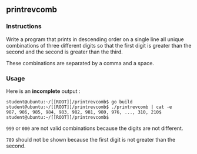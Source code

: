 ## printrevcomb

### Instructions

Write a program that prints in descending order on a single line all unique combinations of three different digits so that the first digit is greater than the second and the second is greater than the third.

These combinations are separated by a comma and a space.

### Usage

Here is an **incomplete** output :

```console
student@ubuntu:~/[[ROOT]]/printrevcomb$ go build
student@ubuntu:~/[[ROOT]]/printrevcomb$ ./printrevcomb | cat -e
987, 986, 985, 984, 983, 982, 981, 980, 976, ..., 310, 210$
student@ubuntu:~/[[ROOT]]/printrevcomb$
```

`999` or `000` are not valid combinations because the digits are not different.

`789` should not be shown because the first digit is not greater than the second.
